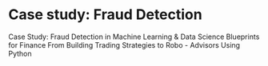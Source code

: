 <h1> Case study: Fraud Detection </h1>
<p>Case Study: Fraud Detection in Machine Learning &amp; Data Science Blueprints for Finance From Building Trading Strategies to Robo - Advisors Using Python</p>
